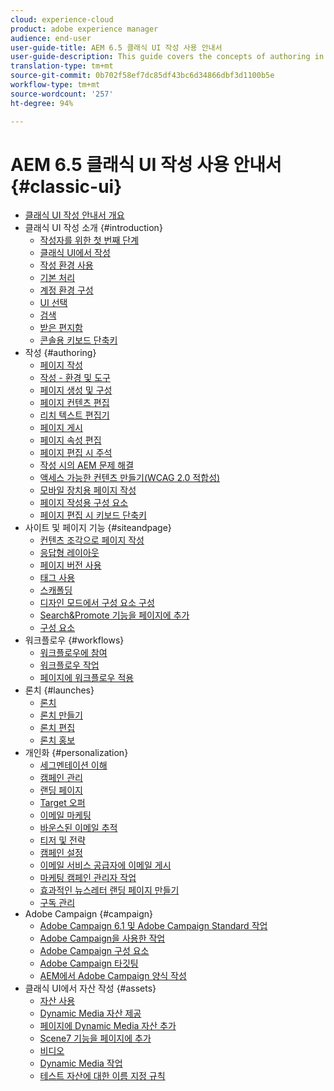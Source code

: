 ```yaml
---
cloud: experience-cloud
product: adobe experience manager
audience: end-user
user-guide-title: AEM 6.5 클래식 UI 작성 사용 안내서
user-guide-description: This guide covers the concepts of authoring in AEM in the classic user interface.
translation-type: tm+mt
source-git-commit: 0b702f58ef7dc85df43bc6d34866dbf3d1100b5e
workflow-type: tm+mt
source-wordcount: '257'
ht-degree: 94%

---
```



# AEM 6.5 클래식 UI 작성 사용 안내서 {#classic-ui}

+ [클래식 UI 작성 안내서 개요](home.md)
+ 클래식 UI 작성 소개 {#introduction}
   + [작성자를 위한 첫 번째 단계](classic-page-author-first-steps.md)
   + [클래식 UI에서 작성](classicui.md)
   + [작성 환경 사용](author-env.md)
   + [기본 처리](author-env-basic-handling.md)
   + [계정 환경 구성](author-env-user-props.md)
   + [UI 선택](author-env-select-ui.md)
   + [검색](author-env-search.md)
   + [받은 편지함](author-env-inbox.md)
   + [콘솔용 키보드 단축키](author-env-keyboard-shortcuts.md)
+ 작성 {#authoring}
   + [페이지 작성](classic-page-author.md)
   + [작성 - 환경 및 도구](classic-page-author-env-tools.md)
   + [페이지 생성 및 구성](classic-page-author-manage-pages.md)
   + [페이지 컨텐츠 편집](classic-page-author-edit-content.md)
   + [리치 텍스트 편집기](classic-page-author-rich-text-editor.md)
   + [페이지 게시](classic-page-author-publish-pages.md)
   + [페이지 속성 편집](classic-page-author-edit-page-properties.md)
   + [페이지 편집 시 주석](classic-page-author-annotations.md)
   + [작성 시의 AEM 문제 해결](classic-page-author-troubleshooting.md)
   + [액세스 가능한 컨텐츠 만들기(WCAG 2.0 적합성)](classic-page-author-accessible-content.md)
   + [모바일 장치용 페이지 작성](classic-feature-mobile.md)
   + [페이지 작성용 구성 요소](classic-page-author-edit-mode.md)
   + [페이지 편집 시 키보드 단축키](classic-page-author-keyboard-shortcuts.md)
+ 사이트 및 페이지 기능 {#siteandpage}
   + [컨텐츠 조각으로 페이지 작성](classic-page-author-content-fragments.md)
   + [응답형 레이아웃](classic-page-author-responsive-layout.md)
   + [페이지 버전 사용](classic-page-author-work-with-versions.md)
   + [태그 사용](classic-feature-tags.md)
   + [스캐폴딩](classic-feature-scaffolding.md)
   + [디자인 모드에서 구성 요소 구성](classic-page-author-design-mode.md)
   + [Search&amp;Promote 기능을 페이지에 추가](classic-feature-search-promote.md)
   + [구성 요소](classic-page-author-default-components.md)
+ 워크플로우 {#workflows}
   + [워크플로우에 참여](classic-workflows-participating.md)
   + [워크플로우 작업](classic-workflows.md)
   + [페이지에 워크플로우 적용](classic-workflows-applying.md)
+ 론치 {#launches}
   + [론치](classic-launches.md)
   + [론치 만들기](classic-launches-creating.md)
   + [론치 편집](classic-launches-editing.md)
   + [론치 홍보](classic-launches-promoting.md)
+ 개인화 {#personalization}
   + [세그멘테이션 이해](classic-personalization-campaigns-segmentation.md)
   + [캠페인 관리](classic-personalization-campaigns.md)
   + [랜딩 페이지](classic-personalization-campaigns-landingpage.md)
   + [Target 오퍼](classic-personalization-campaigns-target-offers.md)
   + [이메일 마케팅](classic-personalization-campaigns-email.md)
   + [바운스된 이메일 추적](classic-personalization-campaigns-email-tracking-bounces.md)
   + [티저 및 전략](classic-personalization-campaigns-teasers-strategy.md)
   + [캠페인 설정](classic-personalization-campaigns-setting-up-your.md)
   + [이메일 서비스 공급자에 이메일 게시](classic-personalization-campaigns-email-newsletters.md)
   + [마케팅 캠페인 관리자 작업](classic-personalization-campaigns-mktg-manager.md)
   + [효과적인 뉴스레터 랜딩 페이지 만들기](classic-personalization-campaigns-email-landingpage.md)
   + [구독 관리](classic-personalization-campaigns-email-subscriptions.md)
+ Adobe Campaign {#campaign}
   + [Adobe Campaign 6.1 및 Adobe Campaign Standard 작업](classic-personalization-ac-campaign.md)
   + [Adobe Campaign을 사용한 작업](classic-personalization-ac.md)
   + [Adobe Campaign 구성 요소](classic-personalization-ac-components.md)
   + [Adobe Campaign 타깃팅](classic-personalization-ac-target.md)
   + [AEM에서 Adobe Campaign 양식 작성](classic-personalization-ac-forms.md)
+ 클래식 UI에서 자산 작성 {#assets}
   + [자산 사용](classicui-assets.md)
   + [Dynamic Media 자산 제공](dynamic-media-assets-delivering.md)
   + [페이지에 Dynamic Media 자산 추가](dynamic-media-assets-adding-to-page.md)
   + [Scene7 기능을 페이지에 추가](manage-assets-classic-s7.md)
   + [비디오](manage-assets-classic-s7-video.md)
   + [Dynamic Media 작업](dynamic-media-assets.md)
   + [테스트 자산에 대한 이름 지정 규칙](asset-naming-conventions.md)
